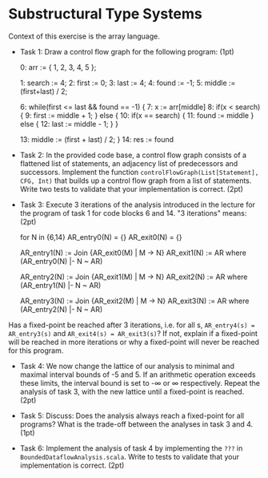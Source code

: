 # Substructural Type Systems

Context of this exercise is the array language.

- Task 1: Draw a control flow graph for the following program: (1pt)

     0: arr := { 1, 2, 3, 4, 5 };

     1: search := 4;
     2: first := 0;
     3: last := 4;
     4: found := -1;
     5: middle := (first+last) / 2;

     6: while(first <= last && found == -1) {
     7:   x := arr[middle]
     8:   if(x < search) {
     9:     first := middle + 1;
          } else {
    10:     if(x == search) {
    11:       found := middle
            } else {
    12:       last := middle - 1;
            }
          }

    13:   middle := (first + last) / 2;
        }
    14: res := found

- Task 2: In the provided code base, a control flow graph consists of a flattened list of statements, an adjacency list of predecessors and successors. Implement the function `controlFlowGraph(List[Statement], CFG, Int)` that builds up a control flow graph from a list of statements. Write two tests to validate that your implementation is correct. (2pt)

- Task 3: Execute 3 iterations of the analysis introduced in the lecture for the program of task 1 for code blocks 6 and 14. "3 iterations" means: (2pt)

    for N in {6,14}
    AR_entry0(N) = {}
    AR_exit0(N) = {}

    AR_entry1(N) := Join {AR_exit0(M) | M -> N}
    AR_exit1(N) := AR where (AR_entry0(N) |- N ~ AR)

    AR_entry2(N) := Join {AR_exit1(M) | M -> N}
    AR_exit2(N) := AR where (AR_entry1(N) |- N ~ AR)

    AR_entry3(N) := Join {AR_exit2(M) | M -> N}
    AR_exit3(N) := AR where (AR_entry2(N) |- N ~ AR)

Has a fixed-point be reached after 3 iterations, i.e. for all s, `AR_entry4(s) = AR_entry3(s)` and `AR_exit4(s) = AR_exit3(s)`? If not, explain if a fixed-point will be reached in more iterations or why a fixed-point will never be reached for this program.

- Task 4: We now change the lattice of our analysis to minimal and maximal interval bounds of -5 and 5. If an arithmetic operation exceeds these limits, the interval bound is set to -∞ or ∞ respectively. Repeat the analysis of task 3, with the new lattice until a fixed-point is reached. (2pt)

- Task 5: Discuss: Does the analysis always reach a fixed-point for all programs? What is the trade-off between the analyses in task 3 and 4. (1pt)

- Task 6: Implement the analysis of task 4 by implementing the `???` in `BoundedDataflowAnalysis.scala`. Write to tests to validate that your implementation is correct. (2pt)